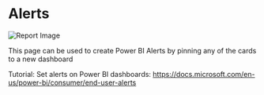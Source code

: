 # Alerts

![Report Image](/TeamsBillingYE/TB9014.png)

This page can be used to create Power BI Alerts by pinning any of the cards to a new dashboard

Tutorial: Set alerts on Power BI dashboards: https://docs.microsoft.com/en-us/power-bi/consumer/end-user-alerts